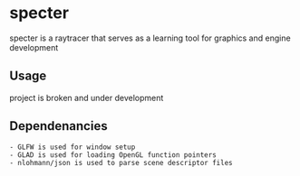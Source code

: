 # specter

specter is a raytracer that serves as a learning tool for graphics and engine development

## Usage

project is broken and under development

## Dependenancies

    - GLFW is used for window setup
    - GLAD is used for loading OpenGL function pointers
    - nlohmann/json is used to parse scene descriptor files